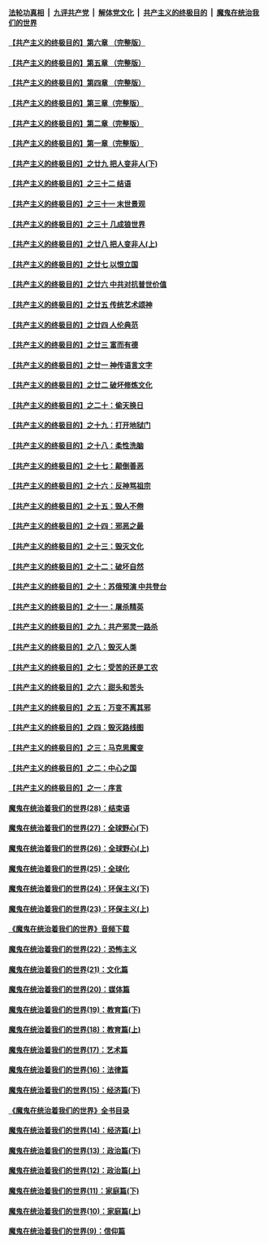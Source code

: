 ####  [法轮功真相](../../../../basic/blob/master/README.md?t=04142230) &nbsp;|&nbsp; [九评共产党](../../../../9ping.md/blob/master/README.md?t=04142230) &nbsp;|&nbsp; [解体党文化](../../../../jtdwh.md/blob/master/README.md?t=04142230)  &nbsp;|&nbsp; [共产主义的终极目的](../../../../gczydzjmd.md/blob/master/README.md?t=04142230) &nbsp;|&nbsp; [魔鬼在统治我们的世界](../../../../mgztzwmdsj.md/blob/master/README.md?t=04142230) 

#### [【共产主义的终极目的】第六章 （完整版）](../pages/nsc422/n11428913.md?t=04142230) 

#### [【共产主义的终极目的】第五章 （完整版）](../pages/nsc422/n11428912.md?t=04142230) 

#### [【共产主义的终极目的】第四章 （完整版）](../pages/nsc422/n11428907.md?t=04142230) 

#### [【共产主义的终极目的】第三章（完整版）](../pages/nsc422/n11428848.md?t=04142230) 

#### [【共产主义的终极目的】第二章（完整版）](../pages/nsc422/n11428831.md?t=04142230) 

#### [【共产主义的终极目的】第一章（完整版）](../pages/nsc422/n11417651.md?t=04142230) 

#### [【共产主义的终极目的】之廿九 把人变非人(下)](../pages/nsc422/n11344140.md?t=04142230) 

#### [【共产主义的终极目的】之三十二 结语](../pages/nsc422/n11360535.md?t=04142230) 

#### [【共产主义的终极目的】之三十一 末世景观](../pages/nsc422/n11351129.md?t=04142230) 

#### [【共产主义的终极目的】之三十 几成狼世界](../pages/nsc422/n11348280.md?t=04142230) 

#### [【共产主义的终极目的】之廿八 把人变非人(上)](../pages/nsc422/n11340492.md?t=04142230) 

#### [【共产主义的终极目的】之廿七 以恨立国](../pages/nsc422/n11336944.md?t=04142230) 

#### [【共产主义的终极目的】之廿六 中共对抗普世价值](../pages/nsc422/n11324785.md?t=04142230) 

#### [【共产主义的终极目的】之廿五 传统艺术颂神](../pages/nsc422/n11296396.md?t=04142230) 

#### [【共产主义的终极目的】之廿四 人伦典范](../pages/nsc422/n11296397.md?t=04142230) 

#### [【共产主义的终极目的】之廿三 富而有德](../pages/nsc422/n11283598.md?t=04142230) 

#### [【共产主义的终极目的】之廿一 神传语言文字](../pages/nsc422/n11263265.md?t=04142230) 

#### [【共产主义的终极目的】之廿二 破坏修炼文化](../pages/nsc422/n11245728.md?t=04142230) 

#### [【共产主义的终极目的】之二十：偷天换日](../pages/nsc422/n11238846.md?t=04142230) 

#### [【共产主义的终极目的】之十九：打开地狱门](../pages/nsc422/n11206376.md?t=04142230) 

#### [【共产主义的终极目的】之十八：柔性洗脑](../pages/nsc422/n11199994.md?t=04142230) 

#### [【共产主义的终极目的】之十七：颠倒善恶](../pages/nsc422/n11179782.md?t=04142230) 

#### [【共产主义的终极目的】之十六：反神骂祖宗](../pages/nsc422/n11166798.md?t=04142230) 

#### [【共产主义的终极目的】之十五：毁人不倦](../pages/nsc422/n11166792.md?t=04142230) 

#### [【共产主义的终极目的】之十四：邪恶之最](../pages/nsc422/n11150249.md?t=04142230) 

#### [【共产主义的终极目的】之十三：毁灭文化](../pages/nsc422/n11135227.md?t=04142230) 

#### [【共产主义的终极目的】之十二：破坏自然](../pages/nsc422/n11135214.md?t=04142230) 

#### [【共产主义的终极目的】之十：苏俄预演 中共登台](../pages/nsc422/n11118424.md?t=04142230) 

#### [【共产主义的终极目的】之十一：屠杀精英](../pages/nsc422/n11118442.md?t=04142230) 

#### [【共产主义的终极目的】之九：共产邪灵一路杀](../pages/nsc422/n11114139.md?t=04142230) 

#### [【共产主义的终极目的】之八：毁灭人类](../pages/nsc422/n11108503.md?t=04142230) 

#### [【共产主义的终极目的】之七：受苦的还是工农](../pages/nsc422/n11101809.md?t=04142230) 

#### [【共产主义的终极目的】之六：甜头和苦头](../pages/nsc422/n11096971.md?t=04142230) 

#### [【共产主义的终极目的】之五：万变不离其邪](../pages/nsc422/n11091285.md?t=04142230) 

#### [【共产主义的终极目的】之四：毁灭路线图](../pages/nsc422/n11086284.md?t=04142230) 

#### [【共产主义的终极目的】之三：马克思魔变](../pages/nsc422/n11061941.md?t=04142230) 

#### [【共产主义的终极目的】之二：中心之国](../pages/nsc422/n11047728.md?t=04142230) 

#### [【共产主义的终极目的】之一：序言](../pages/nsc422/n11086077.md?t=04142230) 

#### [魔鬼在统治着我们的世界(28)：结束语](../pages/nsc422/n10936246.md?t=04142230) 

#### [魔鬼在统治着我们的世界(27)：全球野心(下)](../pages/nsc422/n10928319.md?t=04142230) 

#### [魔鬼在统治着我们的世界(26)：全球野心(上)](../pages/nsc422/n10900318.md?t=04142230) 

#### [魔鬼在统治着我们的世界(25)：全球化](../pages/nsc422/n10788205.md?t=04142230) 

#### [魔鬼在统治着我们的世界(24)：环保主义(下)](../pages/nsc422/n10695307.md?t=04142230) 

#### [魔鬼在统治着我们的世界(23)：环保主义(上)](../pages/nsc422/n10688613.md?t=04142230) 

#### [《魔鬼在统治着我们的世界》音频下载](../pages/nsc422/n10635553.md?t=04142230) 

#### [魔鬼在统治着我们的世界(22)：恐怖主义](../pages/nsc422/n10614727.md?t=04142230) 

#### [魔鬼在统治着我们的世界(21)：文化篇](../pages/nsc422/n10597706.md?t=04142230) 

#### [魔鬼在统治着我们的世界(20)：媒体篇](../pages/nsc422/n10586579.md?t=04142230) 

#### [魔鬼在统治着我们的世界(19)：教育篇(下)](../pages/nsc422/n10564808.md?t=04142230) 

#### [魔鬼在统治着我们的世界(18)：教育篇(上)](../pages/nsc422/n10526970.md?t=04142230) 

#### [魔鬼在统治着我们的世界(17)：艺术篇](../pages/nsc422/n10499093.md?t=04142230) 

#### [魔鬼在统治着我们的世界(16)：法律篇](../pages/nsc422/n10485969.md?t=04142230) 

#### [魔鬼在统治着我们的世界(15)：经济篇(下)](../pages/nsc422/n10469975.md?t=04142230) 

#### [《魔鬼在统治着我们的世界》全书目录](../pages/nsc422/n10464261.md?t=04142230) 

#### [魔鬼在统治着我们的世界(14)：经济篇(上)](../pages/nsc422/n10457370.md?t=04142230) 

#### [魔鬼在统治着我们的世界(13)：政治篇(下)](../pages/nsc422/n10448270.md?t=04142230) 

#### [魔鬼在统治着我们的世界(12)：政治篇(上)](../pages/nsc422/n10444576.md?t=04142230) 

#### [魔鬼在统治着我们的世界(11)：家庭篇(下)](../pages/nsc422/n10440961.md?t=04142230) 

#### [魔鬼在统治着我们的世界(10)：家庭篇(上)](../pages/nsc422/n10435448.md?t=04142230) 

#### [魔鬼在统治着我们的世界(9)：信仰篇](../pages/nsc422/n10432159.md?t=04142230) 


